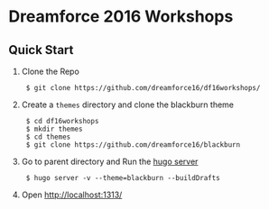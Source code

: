 # Dreamforce 2016 Workshops

## Quick Start

1. Clone the Repo

        $ git clone https://github.com/dreamforce16/df16workshops/

2. Create a `themes` directory and clone the blackburn theme

        $ cd df16workshops
        $ mkdir themes
        $ cd themes
        $ git clone https://github.com/dreamforce16/blackburn

3. Go to parent directory and Run the [hugo server](https://gohugo.io/overview/installing/)

        $ hugo server -v --theme=blackburn --buildDrafts

4. Open <http://localhost:1313/>

